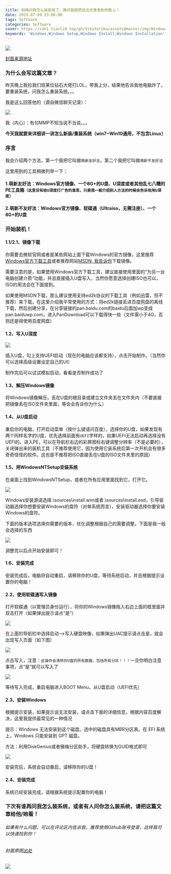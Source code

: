 ```yaml
---
title: 别再问我怎么装系统了，再问我就把这边文章丢到你脸上！
date: 2019-07-09 23:00:00
tags: Software
categories: Software
cover: https://cdn1.tianli0.top/gh/Vikutorika/assets@master/img/Windows-Setup/cover1.jpg
keywords: 'Windows,Windows Setup,Windows Install,Windows Installation'
---
```


![](https://cdn1.tianli0.top/gh/Vikutorika/assets@master/img/Windows-Setup/cover1.jpg)

[封面来源地址](https://www.pixiv.net/member_illust.php?mode=medium&illust_id=72039875)

### 为什么会写这篇文章？

昨天晚上我拉我们班某位钻石大佬打LOL，带我上分，结果他告诉我他电脑炸了，要重装系统，问我怎么重装系统。。。

我是这么回答他的（源自微信聊天记录）：

![](https://cdn1.tianli0.top/gh/Vikutorika/assets@master/img/Windows-Setup/WeChat-Chatting.png)

我（内心）：有句MMP不知当说不当说。。。

**今天我就要来详细讲一讲怎么新装/重装系统（win7~Win10通用，不包含Linux）**

### 序言

我会介绍两个方法，第一个我把它叫做``萌新友好法``，第二个我把它叫做``萌新不友好法``

这里用到的工具稍微列举一下：

#### 1.萌新友好法：Windows官方镜像、一个8G+的U盘、U深度或者其他乱七八糟的PE工具箱``（这里没有给U深度打广告的意思，只是我一般介绍别人方法的时候会告诉他用U深度）``

#### 2.萌新不友好法：Windows官方镜像、软碟通（Ultraiso，无需注册）、一个8G+的U盘



### 开始装机！

#### 1.1/2.1、镜像下载

你需要去微软官网或者是某些网站上面下载Windows的官方镜像，这里推荐[Windows官方下载工具](https://www.microsoft.com/zh-cn/software-download/windows10)或者推荐网站[MSDN, 我告诉你](https://msdn.itellyou.cn/)下载镜像。

需要注意的是，如果使用Windows官方下载工具，建议直接使用里面的“为另一台电脑创建介质“功能，并且直接插入U盘写入，当然你愿意选择创建ISO也可以，ISO的用法会在下面提到。

如果使用MSDN下载，那么建议使用支持ed2k协议的下载工具（例如迅雷，但不推荐）来下载，在这里介绍我平常使用的方式：将ed2k链接丢进百度网盘的离线下载，然后创建分享，在分享链接的pan.baidu.com的baidu后面加wp变成pan.baiduwp.com，进入PanDownload可以下载得快一些（文件需小于4G，否则还是得使用百度网盘）



#### 1.2、写入U深度

![](https://cdn1.tianli0.top/gh/Vikutorika/assets@master/img/Windows-Setup/U-Deep.jpg)

插入U盘，勾上支持UEFI启动（现在的电脑应该都支持），点击开始制作。（当然你可以选择高级设置设定自己的UI）

制作完后可以试试模拟启动，看看是否制作成功了



#### 1.3、解压Windows镜像

将Windows镜像解压，丢在U盘的根目录或建立文件夹丢在文件夹内（不要直接把镜像丢在ISO文件夹里面，等会会告诉你为什么）



#### 1.4、从U盘启动

重启你的电脑，打开启动菜单（按什么键请问百度），选择你的U盘，如果发现有两个同样名字的U盘，优先选择前面有``UEFI``字样的，如果UEFI无法启动再选择没有UEFI的。进入PE，可以在导航栏右边的彩屏图标右键调整分辨率（不是必要的），关闭弹出来的装机工具（不推荐使用它，因为使用它装系统后第一次开机会有很多奇奇怪怪的软件。这也是不推荐把ISO直接丢在U盘的ISO文件夹里的原因）

#### 1.5、用WindowsNTSetup安装系统

在桌面上找到WindowsNTSetup，或者在所有应用里面找到它，打开它。

![](https://cdn1.tianli0.top/gh/Vikutorika/assets@master/img/Windows-Setup/WindowsNTSetup.png)

Windows安装源请选择.\sources\install.wim或者.\sources\install.esd，引导驱动器选择你想要安装Windows的盘符（对单系统而言），安装驱动器选择你要安装Windows的盘符。

下面的版本选项选择你需要的版本，优化调整根据自己的需要调整。下面是我一般会选择的东西

![](https://cdn1.tianli0.top/gh/Vikutorika/assets@master/img/Windows-Setup/config.png)

调整完以后点开始安装即可！

#### 1.6、安装完成

安装完成后，电脑将自动重启，请移除你的U盘，等待系统启动，并且根据提示设置你的电脑！



#### 2.2、使用软碟通写入镜像

打开软碟通（以管理员身份运行），将你的Windows镜像拖入右边上面的框里面并双击打开（如果弹出提示请点“是”）

![](https://cdn1.tianli0.top/gh/Vikutorika/assets@master/img/Windows-Setup/Ultraiso1.png)

在上面的导航栏中选择启动-->写入硬盘映像，如果弹出UAC提示请点击是，就会出现写入页面（如下图）

![](https://cdn1.tianli0.top/gh/Vikutorika/assets@master/img/Windows-Setup/Ultraiso2.png)

点击写入，注意：``此操作会清除你U盘的所有数据，包括所有分区！！！``一旦你明白注意事项，点“是”就可以写入了

![](https://cdn1.tianli0.top/gh/Vikutorika/assets@master/img/Windows-Setup/Ultraiso3.png)

等待写入完成，重启电脑进入BOOT Menu，从U盘启动（UEFI优先）

#### 2.3、安装Windows

根据提示安装，如果提示说无法安装，请点击下面的详细信息，根据内容百度解决，这里我提供最常见的一种情况

提示：Windows 无法安装到这个磁盘。选中的磁盘具有MBR分区表。在 EFI 系统上，Windows 只能安装到 GPT 磁盘。

方法：利用DiskGenius或者傲梅分区助手，将硬盘转换为GUID格式即可

![](https://cdn1.tianli0.top/gh/Vikutorika/assets@master/img/Windows-Setup/DG1.png)

安装完后，系统会自动重启，请移除你的U盘！

#### 2.4、安装完成

系统已经安装完成，请根据系统提示配置你的电脑！



### 下次有谁再问我怎么装系统，或者有人问你怎么装系统，请把这篇文章给他/她看！

###### 如果有什么问题，可以在评论区内告诉我，推荐使用Github账号登录，这样我可以快速找到你！



###### 封面原图[出处](https://www.pixiv.net/member_illust.php?mode=medium&illust_id=72039875)

![](https://cdn1.tianli0.top/gh/Vikutorika/assets@master/img/Windows-Setup/Cover.jpg)